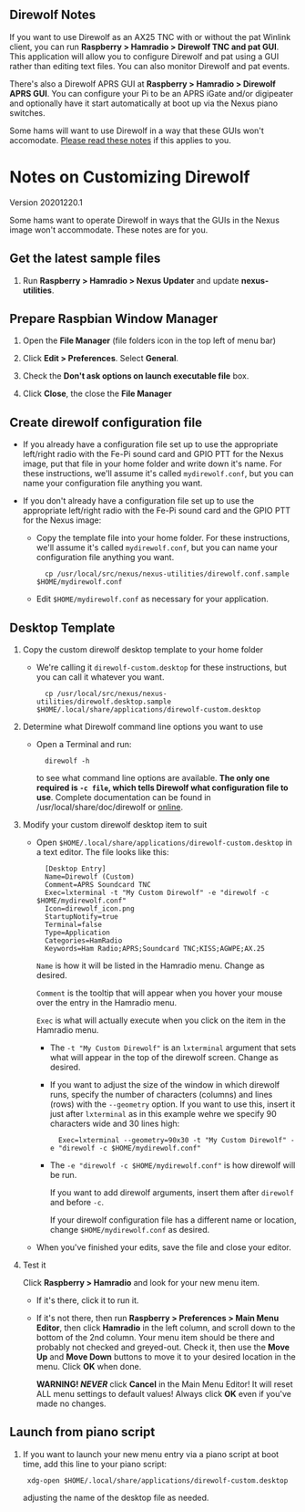 ## Direwolf Notes

If you want to use Direwolf as an AX25 TNC with or without the pat Winlink client, you can run __Raspberry > Hamradio > Direwolf TNC and pat GUI__. This application will allow you to configure Direwolf and pat using a GUI rather than editing text files. You can also monitor Direwolf and pat events. 

There's also a Direwolf APRS GUI at __Raspberry > Hamradio > Direwolf APRS GUI__. You can configure your Pi to be an APRS iGate and/or digipeater and optionally have it start automatically at boot up via the Nexus piano switches.

Some hams will want to use Direwolf in a way that these GUIs won't accomodate. [Please read these notes](https://github.com/AG7GN/images/blob/master/README-direwolf.md) if this applies to you.

# Notes on Customizing Direwolf

Version 20201220.1

Some hams want to operate Direwolf in ways that the GUIs in the Nexus image won't accommodate. These notes are for you.

## Get the latest sample files

1. Run __Raspberry > Hamradio > Nexus Updater__ and update __nexus-utilities__.

## Prepare Raspbian Window Manager

1. Open the __File Manager__ (file folders icon in the top left of menu bar)

1.	Click __Edit > Preferences__. Select __General__.

1. Check the __Don't ask options on launch executable file__ box.

1. Click __Close__, the close the __File Manager__

## Create direwolf configuration file

- If you already have a configuration file set up to use the appropriate left/right radio with the Fe-Pi sound card and GPIO PTT for the Nexus image, put that file in your home folder and write down it's name. For these instructions, we'll assume it's called `mydirewolf.conf`, but you can name your configuration file anything you want.

- If you don't already have a configuration file set up to use the appropriate left/right radio with the Fe-Pi sound card and the GPIO PTT for the Nexus image:
	- Copy the template file into your home folder. For these instructions, we'll assume it's called `mydirewolf.conf`, but you can name your configuration file anything you want.

			cp /usr/local/src/nexus/nexus-utilities/direwolf.conf.sample $HOME/mydirewolf.conf

	- Edit `$HOME/mydirewolf.conf` as necessary for your application.

## Desktop Template

1. Copy the custom direwolf desktop template to your home folder

	- We're calling it `direwolf-custom.desktop` for these instructions, but you can call it whatever you want.

			cp /usr/local/src/nexus/nexus-utilities/direwolf.desktop.sample $HOME/.local/share/applications/direwolf-custom.desktop
	
1. Determine what Direwolf command line options you want to use

	- Open a Terminal and run:
	
			direwolf -h
		
		to see what command line options are available. __The only one required is `-c file`, which tells Direwolf what configuration file to use__. Complete documentation can be found in /usr/local/share/doc/direwolf or [online](https://github.com/wb2osz/direwolf/tree/master/doc).
		
1. Modify your custom direwolf desktop item to suit

	- Open `$HOME/.local/share/applications/direwolf-custom.desktop` in a text editor. The file looks like this:
	
			[Desktop Entry]
			Name=Direwolf (Custom)
			Comment=APRS Soundcard TNC
			Exec=lxterminal -t "My Custom Direwolf" -e "direwolf -c $HOME/mydirewolf.conf"
			Icon=direwolf_icon.png
			StartupNotify=true
			Terminal=false
			Type=Application
			Categories=HamRadio
			Keywords=Ham Radio;APRS;Soundcard TNC;KISS;AGWPE;AX.25

		`Name` is how it will be listed in the Hamradio menu. Change as desired.
	
		`Comment` is the tooltip that will appear when you hover your mouse over the entry in the Hamradio menu.
	
		`Exec` is what will actually execute when you click on the item in the Hamradio menu. 
		- The `-t "My Custom Direwolf"` is an `lxterminal` argument that sets what will appear in the top of the direwolf screen. Change as desired.
		
		- If you want to adjust the size of the window in which direwolf runs, specify the number of characters (columns) and lines (rows) with the `--geometry` option. If you want to use this, insert it just after `lxterminal` as in this example wehre we specify 90 characters wide and 30 lines high:
				
				Exec=lxterminal --geometry=90x30 -t "My Custom Direwolf" -e "direwolf -c $HOME/mydirewolf.conf"
				
		- The `-e "direwolf -c $HOME/mydirewolf.conf"` is how direwolf will be run. 
			
			If you want to add direwolf arguments, insert them after `direwolf` and before `-c`. 
			
			If your direwolf configuration file has a different name or location, change `$HOME/mydirewolf.conf` as desired.
	
	- When you've finished your edits, save the file and close your editor.
	
1. Test it

	Click __Raspberry > Hamradio__ and look for your new menu item.  
	
	- If it's there, click it to run it.
	
	- If it's not there, then run __Raspberry > Preferences > Main Menu Editor__, then click __Hamradio__ in the left column, and scroll down to the bottom of the 2nd column. Your menu item should be there and probably not checked and greyed-out. Check it, then use the __Move Up__ and __Move Down__ buttons to move it to your desired location in the menu. Click __OK__ when done.

		__WARNING! *NEVER*__ click __Cancel__ in the Main Menu Editor! It will reset ALL menu settings to default values! Always click __OK__ even if you've made no changes.

## Launch from piano script

1. If you want to launch your new menu entry via a piano script at boot time, add this line to your piano script:
	
		xdg-open $HOME/.local/share/applications/direwolf-custom.desktop
	
	adjusting the name of the desktop file as needed.


	
